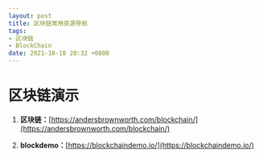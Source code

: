 ```yaml
---
layout: post
title: 区块链常用资源导航
tags: 
- 区块链
- BlockChain
date: 2021-10-18 20:32 +0800
---
```






# 区块链演示

1. **区块链：**[https://andersbrownworth.com/blockchain/](https://andersbrownworth.com/blockchain/)

2. **blockdemo：**[https://blockchaindemo.io/](https://blockchaindemo.io/)

